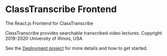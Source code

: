 # ClassTranscribe Frontend

The React.js Frontend for ClassTranscribe

ClassTranscribe provides searchable transcribed video lectures. Copyright 2019-2020 University of Illinois, USA

See the [Deployment project](https://github.com/classtranscribe/Deployment) for more details and how to get started.
